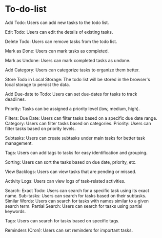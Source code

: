 # To-do-list

Add Todo: Users can add new tasks to the todo list.

Edit Todo: Users can edit the details of existing tasks.

Delete Todo: Users can remove tasks from the todo list.

Mark as Done: Users can mark tasks as completed.

Mark as Undone: Users can mark completed tasks as undone.

Add Category: Users can categorize tasks to organize them better.

Store Todo in Local Storage: The todo list will be stored in the browser's local storage to persist the data. 

Add Due-date to Todo: Users can set due-dates for tasks to track deadlines. 

Priority: Tasks can be assigned a priority level (low, medium, high). 

Filters:
Due Date: Users can filter tasks based on a specific due date range.
Category: Users can filter tasks based on categories.
Priority: Users can filter tasks based on priority levels.

Subtasks: Users can create subtasks under main tasks for better task management. 

Tags: Users can add tags to tasks for easy identification and grouping. 

Sorting: Users can sort the tasks based on due date, priority, etc.

View Backlogs: Users can view tasks that are pending or missed. 

Activity Logs: Users can view logs of task-related activities. 

Search:
Exact Todo: Users can search for a specific task using its exact name.
Sub-tasks: Users can search for tasks based on their subtasks.
Similar Words: Users can search for tasks with names similar to a given search term.
Partial Search: Users can search for tasks using partial keywords.

Tags: Users can search for tasks based on specific tags.

Reminders (Cron): Users can set reminders for important tasks.
